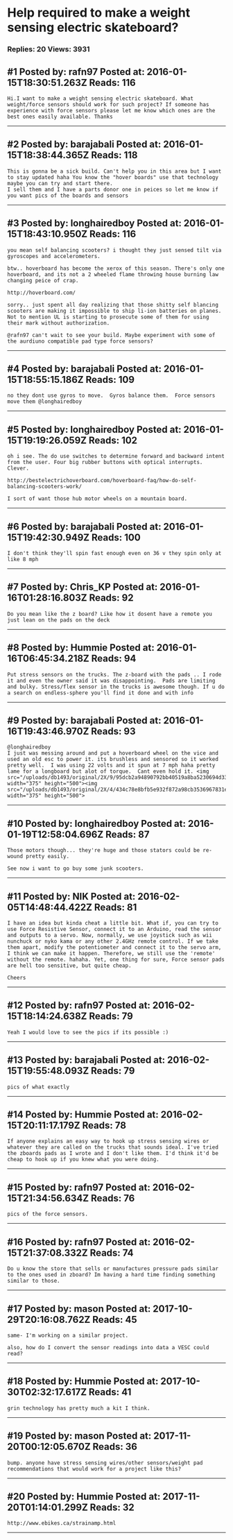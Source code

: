 # Help required to make a weight sensing electric skateboard?

### Replies: 20 Views: 3931

## \#1 Posted by: rafn97 Posted at: 2016-01-15T18:30:51.263Z Reads: 116

```
Hi.I want to make a weight sensing electric skateboard. What weight/force sensors should work for such project? If someone has experience with force sensors please let me know which ones are the best ones easily available. Thanks
```

---
## \#2 Posted by: barajabali Posted at: 2016-01-15T18:38:44.365Z Reads: 118

```
This is gonna be a sick build. Can't help you in this area but I want to stay updated haha You know the "hover boards" use that technology maybe you can try and start there.
I sell them and I have a parts donor one in peices so let me know if you want pics of the boards and sensors
```

---
## \#3 Posted by: longhairedboy Posted at: 2016-01-15T18:43:10.950Z Reads: 116

```
you mean self balancing scooters? i thought they just sensed tilt via gyroscopes and accelerometers. 

btw.. hoverboard has become the xerox of this season. There's only one hoverboard, and its not a 2 wheeled flame throwing house burning law changing peice of crap. 

http://hoverboard.com/

sorry.. just spent all day realizing that those shitty self blancing scooters are making it impossible to ship li-ion batteries on planes. Not to mention UL is starting to prosecute some of them for using their mark without authorization. 

@rafn97 can't wait to see your build. Maybe experiment with some of the aurdiuno compatible pad type force sensors?
```

---
## \#4 Posted by: barajabali Posted at: 2016-01-15T18:55:15.186Z Reads: 109

```
no they dont use gyros to move.  Gyros balance them.  Force sensors move them @longhairedboy
```

---
## \#5 Posted by: longhairedboy Posted at: 2016-01-15T19:19:26.059Z Reads: 102

```
oh i see. The do use switches to determine forward and backward intent from the user. Four big rubber buttons with optical interrupts. Clever. 

http://bestelectrichoverboard.com/hoverboard-faq/how-do-self-balancing-scooters-work/

I sort of want those hub motor wheels on a mountain board.
```

---
## \#6 Posted by: barajabali Posted at: 2016-01-15T19:42:30.949Z Reads: 100

```
I don't think they'll spin fast enough even on 36 v they spin only at like 8 mph
```

---
## \#7 Posted by: Chris_KP Posted at: 2016-01-16T01:28:16.803Z Reads: 92

```
Do you mean like the z board? Like how it dosent have a remote you just lean on the pads on the deck
```

---
## \#8 Posted by: Hummie Posted at: 2016-01-16T06:45:34.218Z Reads: 94

```
Put stress sensors on the trucks. The z-board with the pads .. I rode it and even the owner said it was disappointing.  Pads are limiting and bulky. Stress/flex sensor in the trucks is awesome though. If u do a search on endless-sphere you'll find it done and with info
```

---
## \#9 Posted by: barajabali Posted at: 2016-01-16T19:43:46.970Z Reads: 93

```
@longhairedboy
I just was messing around and put a hoverboard wheel on the vice and used an old esc to power it. its brushless and sensored so it worked pretty well.  I was using 22 volts and it spun at 7 mph haha pretty lame for a longboard but alot of torque.  Cant even hold it. <img src="/uploads/db1493/original/2X/9/95dcb2a94890792bb40519a8ba5230694d339c44.JPG" width="375" height="500"><img src="/uploads/db1493/original/2X/4/434c78e8bfb5e932f872a98cb3536967831e1f76.JPG" width="375" height="500">
```

---
## \#10 Posted by: longhairedboy Posted at: 2016-01-19T12:58:04.696Z Reads: 87

```
Those motors though... they're huge and those stators could be re-wound pretty easily. 

See now i want to go buy some junk scooters.
```

---
## \#11 Posted by: NIK Posted at: 2016-02-05T14:48:44.422Z Reads: 81

```
I have an idea but kinda cheat a little bit. What if, you can try to use Force Resistive Sensor, connect it to an Arduino, read the sensor and outputs to a servo. Now, normally, we use joystick such as wii nunchuck or nyko kama or any other 2.4GHz remote control. If we take them apart, modify the potentiometer and connect it to the servo arm, I think we can make it happen. Therefore, we still use the 'remote' without the remote. hahaha. Yet, one thing for sure, Force sensor pads are hell too sensitive, but quite cheap. 

Cheers
```

---
## \#12 Posted by: rafn97 Posted at: 2016-02-15T18:14:24.638Z Reads: 79

```
Yeah I would love to see the pics if its possible :)
```

---
## \#13 Posted by: barajabali Posted at: 2016-02-15T19:55:48.093Z Reads: 79

```
pics of what exactly
```

---
## \#14 Posted by: Hummie Posted at: 2016-02-15T20:11:17.179Z Reads: 78

```
If anyone explains an easy way to hook up stress sensing wires or whatever they are called on the trucks that sounds ideal. I've tried the zboards pads as I wrote and I don't like them. I'd think it'd be cheap to hook up if you knew what you were doing.
```

---
## \#15 Posted by: rafn97 Posted at: 2016-02-15T21:34:56.634Z Reads: 76

```
pics of the force sensors.
```

---
## \#16 Posted by: rafn97 Posted at: 2016-02-15T21:37:08.332Z Reads: 74

```
Do u know the store that sells or manufactures pressure pads similar to the ones used in zboard? Im having a hard time finding something similar to those.
```

---
## \#17 Posted by: mason Posted at: 2017-10-29T20:16:08.762Z Reads: 45

```
same- I'm working on a similar project.

also, how do I convert the sensor readings into data a VESC could read?
```

---
## \#18 Posted by: Hummie Posted at: 2017-10-30T02:32:17.617Z Reads: 41

```
grin technology has pretty much a kit I think.
```

---
## \#19 Posted by: mason Posted at: 2017-11-20T00:12:05.670Z Reads: 36

```
bump. anyone have stress sensing wires/other sensors/weight pad recommendations that would work for a project like this?
```

---
## \#20 Posted by: Hummie Posted at: 2017-11-20T01:14:01.299Z Reads: 32

```
http://www.ebikes.ca/strainamp.html
```

---
